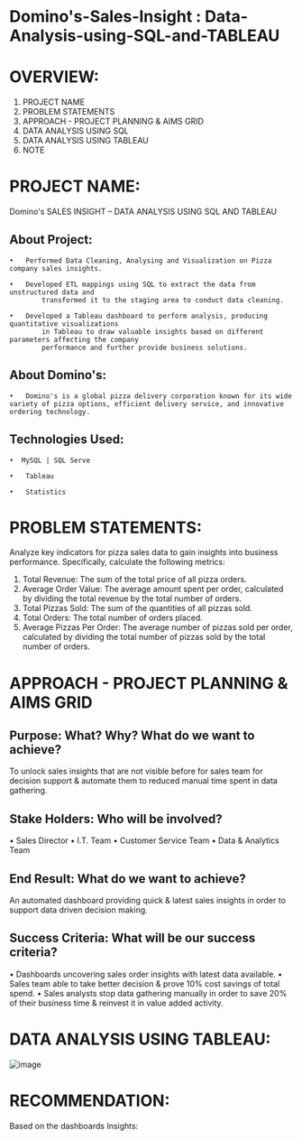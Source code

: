# Domino's-Sales-Insight : Data-Analysis-using-SQL-and-TABLEAU

# OVERVIEW:
1. PROJECT NAME
2. PROBLEM STATEMENTS
3. APPROACH - PROJECT PLANNING & AIMS GRID
4. DATA ANALYSIS USING SQL
5. DATA ANALYSIS USING TABLEAU
6. NOTE


# PROJECT NAME:
Domino's SALES INSIGHT – DATA ANALYSIS USING SQL AND TABLEAU

## About Project:

    •	Performed Data Cleaning, Analysing and Visualization on Pizza company sales insights.

    •	Developed ETL mappings using SQL to extract the data from unstructured data and 
            transformed it to the staging area to conduct data cleaning.
            
    •	Developed a Tableau dashboard to perform analysis, producing quantitative visualizations 
            in Tableau to draw valuable insights based on different parameters affecting the company 
            performance and further provide business solutions.
            
## About Domino's:

    •	Domino's is a global pizza delivery corporation known for its wide variety of pizza options, efficient delivery service, and innovative ordering technology.

## Technologies Used:

    •  MySQL | SQL Serve

    •	Tableau

    •	Statistics

# PROBLEM STATEMENTS:

Analyze key indicators for pizza sales data to gain insights into business performance. Specifically, calculate the following metrics:

1. Total Revenue: The sum of the total price of all pizza orders.
2. Average Order Value: The average amount spent per order, calculated by dividing the total revenue by the total number of orders.
4. Total Pizzas Sold: The sum of the quantities of all pizzas sold.
5. Total Orders: The total number of orders placed.
6. Average Pizzas Per Order: The average number of pizzas sold per order, calculated by dividing the total number of pizzas sold by the total number of orders.

# APPROACH - PROJECT PLANNING & AIMS GRID

## Purpose: What? Why? What do we want to achieve?
To unlock sales insights that are not visible before for sales team for decision support & automate them to reduced manual time spent in data gathering.

## Stake Holders: Who will be involved?
 •	Sales Director
 •	I.T. Team
 •	Customer Service Team
 •	Data & Analytics Team

## End Result: What do we want to achieve?
An automated dashboard providing quick & latest sales insights in order to support data driven decision making.

## Success Criteria: What will be our success criteria?
  •	Dashboards uncovering sales order insights with latest data available.
  •	Sales team able to take better decision & prove 10% cost savings of total spend.
  •	Sales analysts stop data gathering manually in order to save 20% of their business time & reinvest it in value added activity.


# DATA ANALYSIS USING TABLEAU:


![image](https://github.com/priyaljain04/Dominos-Sales/assets/44484014/367f01b0-cf5d-493a-b28d-28457663ead2)





# RECOMMENDATION:
Based on the dashboards Insights:

